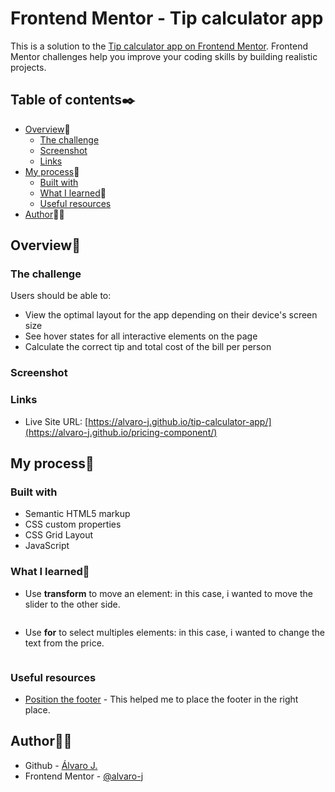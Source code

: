 # Frontend Mentor - Tip calculator app

This is a solution to the [Tip calculator app on Frontend Mentor](https://www.frontendmentor.io/challenges/tip-calculator-app-ugJNGbJUX). Frontend Mentor challenges help you improve your coding skills by building realistic projects. 

## Table of contents✒️

- [Overview](#overview)🎯
  - [The challenge](#the-challenge)
  - [Screenshot](#screenshot)
  - [Links](#links)
- [My process](#my-process)🧩
  - [Built with](#built-with)
  - [What I learned](#what-i-learned)📝
  - [Useful resources](#useful-resources)
- [Author](#author)🙋🏻

## Overview🎯

### The challenge

Users should be able to:

- View the optimal layout for the app depending on their device's screen size
- See hover states for all interactive elements on the page
- Calculate the correct tip and total cost of the bill per person

### Screenshot


### Links

- Live Site URL: [https://alvaro-j.github.io/tip-calculator-app/](https://alvaro-j.github.io/pricing-component/)

## My process🧩

### Built with

- Semantic HTML5 markup
- CSS custom properties
- CSS Grid Layout
- JavaScript

### What I learned📝

- Use <b>transform</b> to move an element: in this case, i wanted to move the slider to the other side.
```css

```
- Use <b>for</b> to select multiples elements: in this case, i wanted to change the text from the price.
```js

```

### Useful resources

- [Position the footer](https://www.freecodecamp.org/news/how-to-keep-your-footer-where-it-belongs-59c6aa05c59c/) - This helped me to place the footer in the right place.

## Author🙋🏻

- Github - [Álvaro J.](https://www.github.com/alvaro-j/)
- Frontend Mentor - [@alvaro-j](https://www.frontendmentor.io/profile/alvaro-j)

